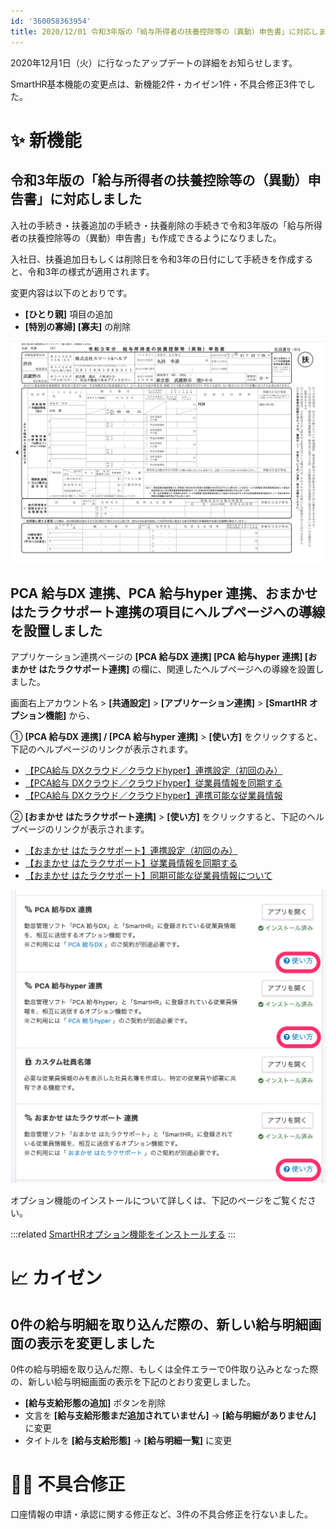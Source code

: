 ```yaml
---
id: '360058363954'
title: 2020/12/01 令和3年版の「給与所得者の扶養控除等の（異動）申告書」に対応しました 他5件
---
```

2020年12月1日（火）に行なったアップデートの詳細をお知らせします。

SmartHR基本機能の変更点は、新機能2件・カイゼン1件・不具合修正3件でした。

# ✨ 新機能

## 令和3年版の「給与所得者の扶養控除等の（異動）申告書」に対応しました

入社の手続き・扶養追加の手続き・扶養削除の手続きで令和3年版の「給与所得者の扶養控除等の（異動）申告書」も作成できるようになりました。

入社日、扶養追加日もしくは削除日を令和3年の日付にして手続きを作成すると、令和3年の様式が適用されます。

変更内容は以下のとおりです。

- **\[ひとり親\]** 項目の追加
- **\[特別の寡婦\] \[寡夫\]** の削除

![__________2020-12-02_11_23_39.png](./__________2020-12-02_11_23_39.png)

## PCA 給与DX 連携、PCA 給与hyper 連携、おまかせ はたラクサポート連携の項目にヘルプページへの導線を設置しました

アプリケーション連携ページの **\[PCA 給与DX 連携\] \[PCA 給与hyper 連携\] \[おまかせ はたラクサポート連携\]** の欄に、関連したヘルプページへの導線を設置しました。

画面右上アカウント名 > **\[共通設定\]** > **\[アプリケーション連携\]** > **\[SmartHR オプション機能\]** から、

① **\[PCA 給与DX 連携\] / \[PCA 給与hyper 連携\]** > **\[使い方\]** をクリックすると、下記のヘルプページのリンクが表示されます。

- [【PCA給与 DXクラウド／クラウドhyper】連携設定（初回のみ）](https://knowledge.smarthr.jp/hc/ja/articles/360041146073)
- [【PCA給与 DXクラウド／クラウドhyper】従業員情報を同期する](https://knowledge.smarthr.jp/hc/ja/articles/360040744014)
- [【PCA給与 DXクラウド／クラウドhyper】連携可能な従業員情報](https://knowledge.smarthr.jp/hc/ja/articles/360040752454)

② **\[おまかせ はたラクサポート連携\]** > **\[使い方\]** をクリックすると、下記のヘルプページのリンクが表示されます。

- [【おまかせ はたラクサポート】連携設定（初回のみ）](https://knowledge.smarthr.jp/hc/ja/articles/360056035933)
- [【おまかせ はたラクサポート】従業員情報を同期する](https://knowledge.smarthr.jp/hc/ja/articles/360058038293)
- [【おまかせ はたラクサポート】同期可能な従業員情報について](https://knowledge.smarthr.jp/hc/ja/articles/360056232274) 

![__________2020-12-01_18_43_54.png](./__________2020-12-01_18_43_54.png)

オプション機能のインストールについて詳しくは、下記のページをご覧ください。

:::related
[SmartHRオプション機能をインストールする](https://knowledge.smarthr.jp/hc/ja/articles/360026262553)
:::

# 📈 カイゼン

## 0件の給与明細を取り込んだ際の、新しい給与明細画面の表示を変更しました

0件の給与明細を取り込んだ際、もしくは全件エラーで0件取り込みとなった際の、新しい給与明細画面の表示を下記のとおり変更しました。

- **\[給与支給形態の追加\]** ボタンを削除
- 文言を **\[給与支給形態まだ追加されていません\]** → **\[給与明細がありません\]** に変更
- タイトルを **\[給与支給形態\]** → **\[給与明細一覧\]** に変更

# 👨‍⚕️ 不具合修正

口座情報の申請・承認に関する修正など、3件の不具合修正を行ないました。
